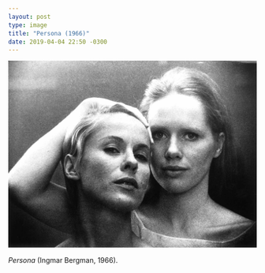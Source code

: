 ```yaml
---
layout: post
type: image
title: "Persona (1966)"
date: 2019-04-04 22:50 -0300
---
```

![Persona](/assets/2019/filme-persona.jpg)

_Persona_ (Ingmar Bergman, 1966).
